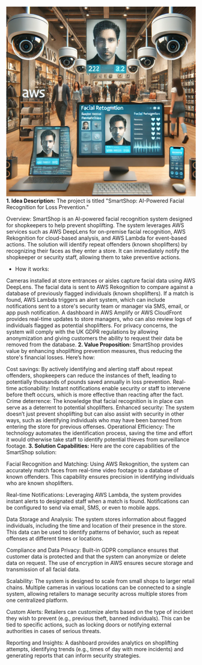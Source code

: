 ![alt text](Thinkbigidea.png)
**1. Idea Description:**
The project is titled "SmartShop: AI-Powered Facial Recognition for Loss Prevention."

Overview: SmartShop is an AI-powered facial recognition system designed for shopkeepers to help prevent shoplifting. The system leverages AWS services such as AWS DeepLens for on-premise facial recognition, AWS Rekognition for cloud-based analysis, and AWS Lambda for event-based actions. The solution will identify repeat offenders (known shoplifters) by recognizing their faces as they enter a store. It can immediately notify the shopkeeper or security staff, allowing them to take preventive actions.

- How it works:

Cameras installed at store entrances or aisles capture facial data using AWS DeepLens.
The facial data is sent to AWS Rekognition to compare against a database of previously flagged individuals (known shoplifters).
If a match is found, AWS Lambda triggers an alert system, which can include notifications sent to a store's security team or manager via SMS, email, or app push notification.
A dashboard in AWS Amplify or AWS CloudFront provides real-time updates to store managers, who can also review logs of individuals flagged as potential shoplifters.
For privacy concerns, the system will comply with the UK GDPR regulations by allowing anonymization and giving customers the ability to request their data be removed from the database.
**2. Value Proposition:**
SmartShop provides value by enhancing shoplifting prevention measures, thus reducing the store's financial losses. Here’s how:

Cost savings: By actively identifying and alerting staff about repeat offenders, shopkeepers can reduce the instances of theft, leading to potentially thousands of pounds saved annually in loss prevention.
Real-time actionability: Instant notifications enable security or staff to intervene before theft occurs, which is more effective than reacting after the fact.
Crime deterrence: The knowledge that facial recognition is in place can serve as a deterrent to potential shoplifters.
Enhanced security: The system doesn’t just prevent shoplifting but can also assist with security in other ways, such as identifying individuals who may have been banned from entering the store for previous offenses.
Operational Efficiency: The technology automates the identification process, saving the time and effort it would otherwise take staff to identify potential thieves from surveillance footage.
**3. Solution Capabilities:**
Here are the core capabilities of the SmartShop solution:

Facial Recognition and Matching: Using AWS Rekognition, the system can accurately match faces from real-time video footage to a database of known offenders. This capability ensures precision in identifying individuals who are known shoplifters.

Real-time Notifications: Leveraging AWS Lambda, the system provides instant alerts to designated staff when a match is found. Notifications can be configured to send via email, SMS, or even to mobile apps.

Data Storage and Analysis: The system stores information about flagged individuals, including the time and location of their presence in the store. This data can be used to identify patterns of behavior, such as repeat offenses at different times or locations.

Compliance and Data Privacy: Built-in GDPR compliance ensures that customer data is protected and that the system can anonymize or delete data on request. The use of encryption in AWS ensures secure storage and transmission of all facial data.

Scalability: The system is designed to scale from small shops to larger retail chains. Multiple cameras in various locations can be connected to a single system, allowing retailers to manage security across multiple stores from one centralized platform.

Custom Alerts: Retailers can customize alerts based on the type of incident they wish to prevent (e.g., previous theft, banned individuals). This can be tied to specific actions, such as locking doors or notifying external authorities in cases of serious threats.

Reporting and Insights: A dashboard provides analytics on shoplifting attempts, identifying trends (e.g., times of day with more incidents) and generating reports that can inform security strategies.